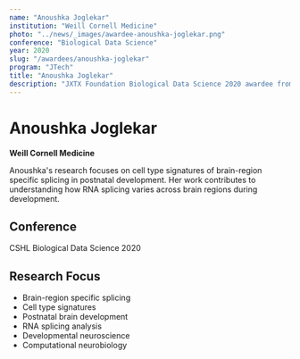 ```yaml
---
name: "Anoushka Joglekar"
institution: "Weill Cornell Medicine"
photo: "../news/_images/awardee-anoushka-joglekar.png"
conference: "Biological Data Science"
year: 2020
slug: "/awardees/anoushka-joglekar"
program: "JTech"
title: "Anoushka Joglekar"
description: "JXTX Foundation Biological Data Science 2020 awardee from Weill Cornell Medicine"
---
```


# Anoushka Joglekar

**Weill Cornell Medicine**

Anoushka's research focuses on cell type signatures of brain-region specific splicing in postnatal development. Her work contributes to understanding how RNA splicing varies across brain regions during development.

## Conference
CSHL Biological Data Science 2020

## Research Focus
- Brain-region specific splicing
- Cell type signatures
- Postnatal brain development
- RNA splicing analysis
- Developmental neuroscience
- Computational neurobiology